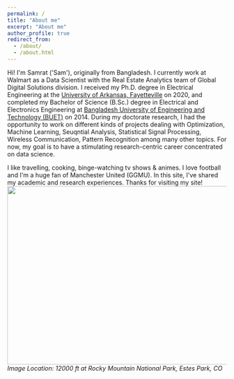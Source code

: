 ```yaml
---
permalink: /
title: "About me"
excerpt: "About me"
author_profile: true
redirect_from: 
  - /about/
  - /about.html
---
```

<!---
Hi! I'm Samrat ('Sam'). I am originally from Bangladesh. Here are some personal information I'd like to share about myself:
- I'd like to describe myself as an ambivert and adaptable guy who likes to plan ahead. 
- I love football. And, by football I mean 'Soccer'. Huge fan of Manchester United. GGMU.
- I like travelling, cooking, binge-watching tv shows & animes, listening to melody songs.
# Hi! I'm Samrat ('Sam'), originally from Bangladesh.
I am currently a Ph.D. candidate in the [Electrical Engineering Department](https://electrical-engineering.uark.edu/) at the [University of Arkansas, Fayetteville](http://www.uark.edu/) (UofA) and serving as a Graduate Research Assistant in the Intelligent Information Sensing and Transmission Lab under the supervision of [Dr. Jingxian Wu](https://wuj.hosted.uark.edu/). My research focus is on developing sequential analysis based optimization algorithms with applications in various fields of electrical engineering. Currently, I'm working on my dissertation titled "Low Latency Anomaly Detection with Imperfect Models" with the target of graduating in May 2020.
# I completed my Bachelor of Science (B.Sc.) degree from the [Department of Electrical and Electronic Engineering (EEE)](http://eee.buet.ac.bd/) of [Bangladesh University of Engineering and Technology (BUET)](https://www.buet.ac.bd/web/). During my senior year, I worked on "Spatio-Temporal Feature Extraction Scheme for Human Action Recognition" in my undergraduate thesis under the supervision of [Dr. Shaikh Anowarul Fattah](https://sites.google.com/site/drshaikhfattah/). After my undergrad, I came to USA in Spring 2016 to pursue my doctoral studies at the UofA. I had the opportunity to work on different kinds of projects during last 4 years. My research studies deal with Optimization, Machine Learning, Seuqntial Analysis, Statistical Signal Processing, Wireless Communication, Pattern Recognition among many other topics. For now, my goal is to have a stimulating research-centric career concentrated on data science and algorithm development. 
--->

Hi! I'm Samrat ('Sam'), originally from Bangladesh. I currently work at Walmart as a Data Scientist with the Real Estate Analytics team of Global Digital Solutions division. I received my Ph.D. degree in Electrical Engineering at the [University of Arkansas, Fayetteville](http://www.uark.edu/) on 2020, and completed my Bachelor of Science (B.Sc.) degree in Electrical and Electronics Engineering at [Bangladesh University of Engineering and Technology (BUET)](https://www.buet.ac.bd/web/) on 2014. During my doctorate research, I had the opportunity to work on different kinds of projects dealing with  Optimization, Machine Learning, Seuqntial Analysis, Statistical Signal Processing, Wireless Communication, Pattern Recognition among many other topics. For now, my goal is to have a stimulating research-centric career concentrated on data science. 

I like travelling, cooking, binge-watching tv shows & animes. I love football and I'm a huge fan of Manchester United (GGMU). In this site, I've shared my academic and research experiences. Thanks for visiting my site!
<img src='/images/colorado_mountaintop.jpg' width="972" height="409">
*Image Location: 12000 ft at Rocky Mountain National Park, Estes Park, CO*
